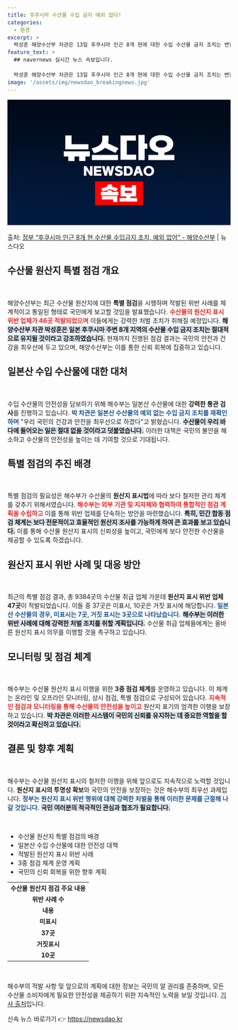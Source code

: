 ```yaml
---
title: 후쿠시마 수산물 수입 금지 예외 없다!
categories:
  - 환경
excerpt: >
  박성훈 해양수산부 차관은 13일 후쿠시마 인근 8개 현에 대한 수입 수산물 금지 조치는 변함없이, 예외없이 …
feature_text: >
  ## navernews 실시간 뉴스 속보입니다.

  박성훈 해양수산부 차관은 13일 후쿠시마 인근 8개 현에 대한 수입 수산물 금지 조치는 변함없이, 예외없이 …
image: '/assets/img/newsdao_breakingnews.jpg'
---
```


![뉴스다오 속보](/assets/img/newsdao_breakingnews.jpg)

<p>출처: <a href="https://newsdao.kr/1918" rel="dofollow">정부 “후쿠시마 인근 8개 현 수산물 수입금지 조치, 예외 없어” - 해양수산부</a> | 뉴스다오</p>

<h2 data-ke-size="size26">수산물 원산지 특별 점검 개요</h2>

<p data-ke-size="size16">&nbsp;</p>

해양수산부는 최근 수산물 원산지에 대한 <b>특별 점검</b>을 시행하며 적발된 위반 사례를 체계적이고 통일된 형태로 국민에게 보고할 것임을 발표했습니다. <b><span style="color: #ee2323;">수산물의 원산지 표시 위반 업체가 46곳 적발되었으며</span></b> 이들에게는 강력한 처벌 조치가 취해질 예정입니다. <b><span style="background-color: #21538527;">해양수산부 차관 박성훈은 일본 후쿠시마 주변 8개 지역의 수산물 수입 금지 조치는 절대적으로 유지될 것이라고 강조하였습니다.</span></b> 현재까지 진행된 점검 결과는 국민의 안전과 건강을 최우선에 두고 있으며, 해양수산부는 이를 통한 신뢰 회복에 집중하고 있습니다. 

<h2 data-ke-size="size26">일본산 수입 수산물에 대한 대처</h2>

<p data-ke-size="size16">&nbsp;</p>

수입 수산물의 안전성을 담보하기 위해 해수부는 일본산 수산물에 대한 <b>강력한 통관 검사</b>를 진행하고 있습니다. <b><span style="color: #1a5490;">박 차관은 일본산 수산물의 예외 없는 수입 금지 조치를 재확인하며</span></b> "우리 국민의 건강과 안전을 최우선으로 하겠다"고 밝혔습니다. <b><span style="background-color: #21538527;">수산물이 우리 바다에 들어오는 일은 절대 없을 것이라고 덧붙였습니다.</span></b> 이러한 대책은 국민의 불안을 해소하고 수산물의 안전성을 높이는 데 기여할 것으로 기대됩니다.

<h2 data-ke-size="size26">특별 점검의 추진 배경</h2>

<p data-ke-size="size16">&nbsp;</p>

특별 점검의 필요성은 해수부가 수산물의 <b>원산지 표시법</b>에 따라 보다 철저한 관리 체계를 갖추기 위해서였습니다. <b><span style="color: #ee2323;">해수부는 외부 기관 및 지자체와 협력하여 통합적인 점검 계획을 수립하고</span></b> 이를 통해 위반 업체를 단속하는 방안을 마련했습니다. <b><span style="background-color: #21538527;">특히, 민간 합동 점검 체계는 보다 전문적이고 효율적인 원산지 조사를 가능하게 하여 큰 효과를 보고 있습니다.</span></b> 이를 통해 수산물 원산지 표시의 신뢰성을 높이고, 국민에게 보다 안전한 수산물을 제공할 수 있도록 하겠습니다.

<h2 data-ke-size="size26">원산지 표시 위반 사례 및 대응 방안</h2>

<p data-ke-size="size16">&nbsp;</p>

최근의 특별 점검 결과, 총 9384곳의 수산물 취급 업체 가운데 <b>원산지 표시 위반 업체 47곳</b>이 적발되었습니다. 이들 중 37곳은 미표시, 10곳은 거짓 표시에 해당합니다. <b><span style="color: #1a5490;">일본산 수산물의 경우, 미표시는 7곳, 거짓 표시는 3곳으로 나타났습니다.</span></b> <b><span style="background-color: #21538527;">해수부는 이러한 위반 사례에 대해 강력한 처벌 조치를 취할 계획입니다.</span></b> 수산물 취급 업체들에게는 올바른 원산지 표시 의무를 이행할 것을 촉구하고 있습니다.

<h2 data-ke-size="size26">모니터링 및 점검 체계</h2>

<p data-ke-size="size16">&nbsp;</p>

해수부는 수산물 원산지 표시 이행을 위한 <b>3중 점검 체계</b>를 운영하고 있습니다. 이 체계는 온라인 및 오프라인 모니터링, 상시 점검, 특별 점검으로 구성되어 있습니다. <b><span style="color: #ee2323;">지속적인 점검과 모니터링을 통해 수산물의 안전성을 높이고</span></b> 원산지 표기의 엄격한 이행을 보장하고 있습니다. <b><span style="background-color: #21538527;">박 차관은 이러한 시스템이 국민의 신뢰를 유지하는 데 중요한 역할을 할 것이라고 확신하고 있습니다.</span></b>

<h2 data-ke-size="size26">결론 및 향후 계획</h2>

<p data-ke-size="size16">&nbsp;</p>

해수부는 수산물 원산지 표시의 철저한 이행을 위해 앞으로도 지속적으로 노력할 것입니다. <b>원산지 표시의 투명성 확보</b>와 국민의 안전을 보장하는 것은 해수부의 최우선 과제입니다. <b><span style="color: #1a5490;">정부는 원산지 표시 위반 행위에 대해 강력한 처벌을 통해 이러한 문제를 근절해 나갈 것입니다.</span></b> <b><span style="background-color: #21538527;">국민 여러분의 적극적인 관심과 협조가 필요합니다.</span></b> 

<p data-ke-size="size16">&nbsp;</p>

<ul>
    <li>수산물 원산지 특별 점검의 배경</li>
    <li>일본산 수입 수산물에 대한 안전성 대책</li>
    <li>적발된 원산지 표시 위반 사례</li>
    <li>3중 점검 체계 운영 계획</li>
    <li>국민의 신뢰 회복을 위한 향후 계획</li>
</ul>

<table style="width: 100%; text-align: center;">
    <tr>
        <td style="text-align: center; height: 17px;"><b>수산물 원산지 점검 주요 내용</b></td>
    </tr>
    <tr>
        <td style="text-align: center; height: 17px;"><b>위반 사례 수</b></td>
    </tr>
    <tr>
        <td style="text-align: center; height: 17px;"><b>내용</b></td>
    </tr>
    <tr>
        <td style="text-align: center; height: 17px;"><b>미표시</b></td>
    </tr>
    <tr>
        <td style="text-align: center; height: 17px;"><b>37곳</b></td>
    </tr>
    <tr>
        <td style="text-align: center; height: 17px;"><b>거짓표시</b></td>
    </tr>
    <tr>
        <td style="text-align: center; height: 17px;"><b>10곳</b></td>
    </tr>
</table>

<p data-ke-size="size16">&nbsp;</p>

해수부의 적발 사항 및 앞으로의 계획에 대한 정보는 국민의 알 권리를 존중하며, 모든 수산물 소비자에게 필요한 안전성을 제공하기 위한 지속적인 노력을 보일 것입니다. <a href="https://newsdao.kr/1918">기사 출처</a>입니다. 

신속 뉴스 바로가기 👉 <a href="https://newsdao.kr" rel="dofollow">https://newsdao.kr</a>


